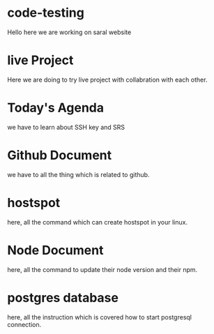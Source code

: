 # code-testing
Hello here we are working on saral website

# live Project 
 Here we are doing to try live project with collabration with each other.


 # Today's Agenda
we have to learn about SSH key and SRS
 # Github Document
 we have to all the thing which is related to github.

# hostspot
here, all the command which can create hostspot in your linux.

# Node Document
here, all the command to update their node version and their npm.

# postgres database
here, all the instruction which is covered how to start postgresql connection.
 
 
 
